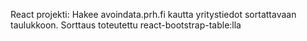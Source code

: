 React projekti:
Hakee avoindata.prh.fi kautta yritystiedot sortattavaan taulukkoon.
Sorttaus toteutettu react-bootstrap-table:lla
